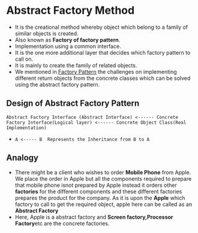 # Abstract Factory Method
- It is the creational method whereby object which belong to a family of similar objects is created.
- Also known as **Factory of factory pattern**.
- Implementation using a common interface.
- It is the one more additional layer that decides which factory pattern to call on.
- It is mainly to create the family of related objects.
- We mentioned in [Factory Pattern](/docs/FactoryPattern.md) the challenges on implementing different return objects from the concrete classes which can be solved using the abstract factory pattern.

## Design of Abstract Factory Pattern

```
Abstract Factory Interface (Abstract Interface) <------ Concrete Factory Interface(Logical layer) <------ Concrete Object Class(Real Implementation)

```
- `A <----- B  Represents the Inheritance from B to A`



## Analogy 
- There might be a client who wishes to order **Mobile Phone** from Apple. We place the order in Apple but all the components required to prepare that mobile phone isnot prepared by Apple instead it orders other **factories** for the different components and these different factories prepares the product for the company. As it is upon the **Apple** which factory to call to get the required object, apple here can be called as an **Abstract Factory**
- Here, Apple is a abstract factory and **Screen factory,Processor Factory**etc are the concrete factories.
